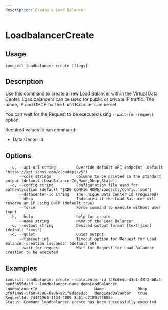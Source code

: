 ```yaml
---
description: Create a Load Balancer
---
```


# LoadbalancerCreate

## Usage

```text
ionosctl loadbalancer create [flags]
```

## Description

Use this command to create a new Load Balancer within the Virtual Data Center. Load balancers can be used for public or private IP traffic. The name, IP and DHCP for the Load Balancer can be set.

You can wait for the Request to be executed using `--wait-for-request` option.

Required values to run command:

* Data Center Id

## Options

```text
  -u, --api-url string         Override default API endpoint (default "https://api.ionos.com/cloudapi/v5")
      --cols strings           Columns to be printed in the standard output (default [LoadBalancerId,Name,Dhcp,State])
  -c, --config string          Configuration file used for authentication (default "$XDG_CONFIG_HOME/ionosctl/config.json")
      --datacenter-id string   The unique Data Center Id (required)
      --dhcp                   Indicates if the Load Balancer will reserve an IP using DHCP (default true)
      --force                  Force command to execute without user input
  -h, --help                   help for create
      --name string            Name of the Load Balancer
  -o, --output string          Desired output format [text|json] (default "text")
  -q, --quiet                  Quiet output
      --timeout int            Timeout option for Request for Load Balancer creation [seconds] (default 60)
      --wait-for-request       Wait for Request for Load Balancer creation to be executed
```

## Examples

```text
ionosctl loadbalancer create --datacenter-id f28c0edd-d5ef-48f2-b8a3-aa8f6b55da3d --loadbalancer-name demoLoadBalancer
LoadbalancerId                         Name               Dhcp
3f9f14a9-5fa8-4786-ba86-a91f9daded2c   demoLoadBalancer   true
RequestId: 74441964-1134-4009-8b81-d7189170885e
Status: Command loadbalancer create has been successfully executed
```

